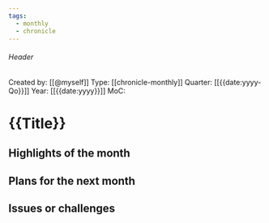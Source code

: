 ```yaml
---
tags:
  - monthly
  - chronicle
---
```

###### Header
Created by: [[@myself]]
Type: [[chronicle-monthly]]
Quarter: [[{{date:yyyy-Qo}}]]
Year: [[{{date:yyyy}}]]
MoC: 
# {{Title}}

## Highlights of the month



## Plans for the next month



## Issues or challenges